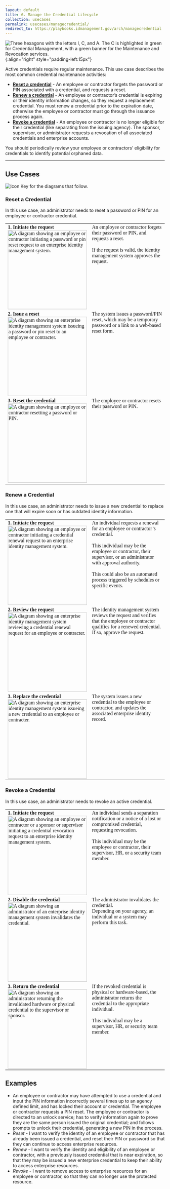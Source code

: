 ```yaml
---
layout: default
title: 6. Manage the Credential Lifecycle
collection: usecases
permalink: usecases/managecredential/
redirect_to: https://playbooks.idmanagement.gov/arch/managecredential
---
```


![Three hexagons with the letters I, C, and A. The C is highlighted in green for Credential Management, with a green banner for the Maintenance and Revocation services. ]({{site.baseurl}}/img/usecases/Credential-MaintenanceRevocation.png){:align="right" style="padding-left:15px"}

Active credentials require regular maintenance. This use case describes the most common credential maintenance activities:

- **[Reset a credential](#reset-a-credential)** - An employee or contractor forgets the password or PIN associated with a credential, and requests a reset.
- **[Renew a credential](#renew-a-credential)** - An employee or contractor’s credential is expiring or their identity information changes, so they request a replacement credential. You must renew a credential prior to the expiration date, otherwise the employee or contractor must go through the issuance process again.
- **[Revoke a credential](#revoke-a-credential)** - An employee or contractor is no longer eligible for their credential (like separating from the issuing agency). The sponsor, supervisor, or administrator requests a revocation of all associated credentials and enterprise accounts.

You should periodically review your employee or contractors’ eligibility for credentials to identify potential orphaned data.

---

## Use Cases

![Icon Key for the diagrams that follow.]({{site.baseurl}}/img/usecases/6-IconKey.png)

### Reset a Credential

In this use case, an administrator needs to reset a password or PIN for an employee or contractor credential.

<style>

td {
  font-family: "Cambria", "Georgia", "Times New Roman", "Times", serif;
  vertical-align:top;
}

</style>

<table>
  <tr>
    <td style="width:250px;border:0px;"><strong>1. Initiate the request</strong> <br> <img src="../../img/usecases/6-Reset-1.png" width="250" alt="A diagram showing an employee or contractor initiating a password or pin reset request to an enterprise identity management system."></td>
    <td style="border:0px;">An employee or contractor forgets their password or PIN, and requests a reset.<br><br>If the request is valid, the identity management system approves the request.</td>
  </tr>
  <tr>
    <td style="width:250px;border:0px;"><strong>2. Issue a reset</strong> <br> <img src="../../img/usecases/6-Reset-2.png" width="250" alt="A diagram showing an enterprise identity management system issueing a password or pin reset to an employee or contracter."></td>
    <td style="border:0px;">The system issues a password/PIN reset, which may be a temporary password or a link to a web-based reset form.</td>
  </tr>
    <tr>
    <td style="width:250px;border:0px;"><strong>3. Reset the credential</strong> <br> <img src="../../img/usecases/6-Reset-3.png" width="250" alt="A diagram showing an employee or contractor resetting a password or PIN."></td>
    <td style="border:0px;">The employee or contractor resets their password or PIN.</td>
  </tr>
</table>


### Renew a Credential

In this use case, an administrator needs to issue a new credential to replace one that will expire soon or has outdated identity information.

<table>
  <tr>
    <td style="width:250px;border:0px;"><strong>1. Initiate the request</strong> <br> <img src="../../img/usecases/6-Renew-1.png" width="250" alt="A diagram showing an employee or contractor initiating a credential renewal request to an enterprise identity management system."></td>
    <td style="border:0px;">An individual requests a renewal for an employee or contractor’s credential.<br><br>This individual may be the employee or contractor, their supervisor, or an administrator with approval authority.<br><br>This could also be an automated process triggered by schedules or specific events.</td>
  </tr>
  <tr>
    <td style="width:250px;border:0px;"><strong>2. Review the request</strong> <br> <img src="../../img/usecases/6-Renew-2.png" width="250" alt="A diagram showing an enterprise identity management system reviewing a credential renewal request for an employee or contracter."></td>
    <td style="border:0px;">The identity management system reviews the request and verifies that the employee or contractor qualifies for a renewed credential. If so, approve the request.</td>
  </tr>
    <tr>
    <td style="width:250px;border:0px;"><strong>3. Replace the credential</strong> <br> <img src="../../img/usecases/6-Renew-3.png" width="250" alt="A diagram showing an enterprise identity management system issueing a new credential to an employee or contracter."></td>
    <td style="border:0px;">The system issues a new credential to the employee or contractor, and updates the associated enterprise identity record.</td>
  </tr>
</table>


### Revoke a Credential

In this use case, an administrator needs to revoke an active credential.

<table>
  <tr>
    <td style="width:250px;border:0px;"><strong>1. Initiate the request</strong> <br> <img src="../../img/usecases/6-Revoke-1.png" width="250" alt="A diagram showing an employee or contractor or a sponsor or supervisor initiating a credential revocation request to an enterprise identity management system."></td>
    <td style="border:0px;">An individual sends a separation notification or a notice of a lost or compromised credential, requesting revocation.<br><br>This individual may be the employee or contractor, their supervisor, HR, or a security team member.</td>
  </tr>
  <tr>
    <td style="width:250px;border:0px;"><strong>2. Disable the credential</strong> <br> <img src="../../img/usecases/6-Revoke-2.png" width="250" alt="A diagram showing an administrator of an enterprise identity management system invalidates the credential."></td>
    <td style="border:0px;">The administrator invalidates the credential.<br/>Depending on your agency, an individual or a system may perform this task. </td>
  </tr>
    <tr>
    <td style="width:250px;border:0px;"><strong>3. Return the credential</strong> <br> <img src="../../img/usecases/6-Revoke-3.png" width="250" alt="A diagram showing an administrator returning the invalidated hardware or physical credential to the supervisor or sponsor."></td>
    <td style="border:0px;">If the revoked credential is physical or hardware-based, the administrator returns the credential to the appropriate individual.<br><br>This individual may be a supervisor, HR, or security team member.</td>
  </tr>
</table>



## Examples

- An employee or contractor may have attempted to use a credential and input the PIN information incorrectly several times up to an agency defined limit, and has locked their account or credential.  The employee or contractor requests a PIN reset.  The employee or contractor is directed to an unlock service; has to verify information again to prove they are the same person issued the original credential; and follows prompts to unlock their credential, generating a new PIN in the process.
- *Reset* - I want to verify the identity of an employee or contractor that has already been issued a credential, and reset their PIN or password so that they can continue to access enterprise resources.
- *Renew* - I want to verify the identity and eligibility of an employee or contractor, with a previously issued credential that is near expiration, so that they may be issued a new enterprise credential to keep their ability to access enterprise resources.
- *Revoke* - I want to remove access to enterprise resources for an employee or contractor, so that they can no longer use the protected resource. 
